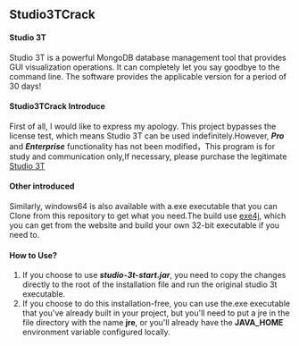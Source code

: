## Studio3TCrack

#### Studio 3T

  Studio 3T is a powerful MongoDB database management tool that provides GUI visualization operations. It can completely let you say goodbye to the command line. The software provides the applicable version for a period of 30 days!

#### Studio3TCrack Introduce

  First of all, I would like to express my apology. This project bypasses the license test, which means Studio 3T can be used indefinitely.However, ***Pro*** and ***Enterprise*** functionality has not been modified，This program is for study and communication only,If necessary, please purchase the legitimate [Studio 3T](https://studio3t.com)

#### Other introduced

 Similarly, windows64 is also available with a.exe executable that you can Clone from this repository to get what you need.The build use [exe4j](https://www.ej-technologies.com/), which you can get from the website and build your own 32-bit executable if you need to.

#### How to Use?

1. If you choose to use ***studio-3t-start.jar***, you need to copy the changes directly to the root of the installation file and run the original studio 3t executable.
2. If you choose to do this installation-free, you can use the.exe executable that you've already built in your project, but you'll need to put a jre in the file directory with the name **jre**, or you'll already have the **JAVA_HOME** environment variable configured locally.

